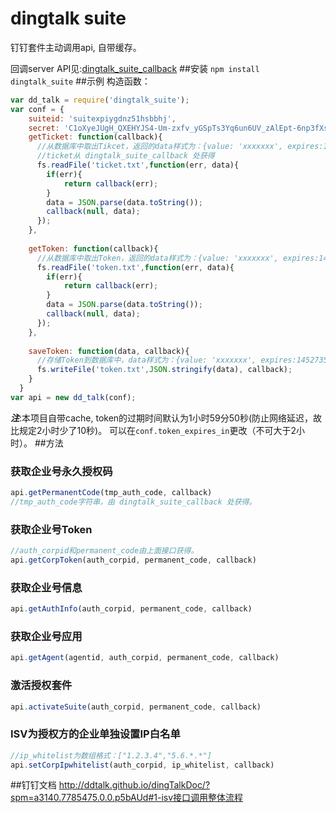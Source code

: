 # dingtalk suite
钉钉套件主动调用api, 自带缓存。

回调server API见:[dingtalk_suite_callback](https://github.com/hezedu/dingtalk_suite_callback)
##安装 
`npm install dingtalk_suite`
##示例
构造函数：
```js
var dd_talk = require('dingtalk_suite');
var conf = {
    suiteid: 'suitexpiygdnz51hsbbhj',
    secret: 'C1oXyeJUgH_QXEHYJS4-Um-zxfv_yGSpTs3Yq6un6UV_zAlEpt-6np3fXskv5dGs',
    getTicket: function(callback){ 
      //从数据库中取出Tikcet，返回的data样式为：{value: 'xxxxxxx', expires:1452735301543}
      //ticket从 dingtalk_suite_callback 处获得
      fs.readFile('ticket.txt',function(err, data){
        if(err){
            return callback(err);
        }
        data = JSON.parse(data.toString());
        callback(null, data);
      });
    },
    
    getToken: function(callback){
      //从数据库中取出Token，返回的data样式为：{value: 'xxxxxxx', expires:1452735301543}
      fs.readFile('token.txt',function(err, data){
        if(err){
            return callback(err);
        }
        data = JSON.parse(data.toString());
        callback(null, data);
      });
    },
    
    saveToken: function(data, callback){
      //存储Token到数据库中，data样式为：{value: 'xxxxxxx', expires:1452735301543//过期时间}
      fs.writeFile('token.txt',JSON.stringify(data), callback);
    }
  }
var api = new dd_talk(conf);
```
___注___:本项目自带cache, token的过期时间默认为1小时59分50秒(防止网络延迟，故比规定2小时少了10秒)。
可以在`conf.token_expires_in`更改（不可大于2小时）。
##方法
### 获取企业号永久授权码
```js
api.getPermanentCode(tmp_auth_code, callback)
//tmp_auth_code字符串，由 dingtalk_suite_callback 处获得。
```
### 获取企业号Token
```js
//auth_corpid和permanent_code由上面接口获得。
api.getCorpToken(auth_corpid, permanent_code, callback)
```
### 获取企业号信息
```js
api.getAuthInfo(auth_corpid, permanent_code, callback)
```
### 获取企业号应用
```js
api.getAgent(agentid, auth_corpid, permanent_code, callback)
```
### 激活授权套件
```js
api.activateSuite(auth_corpid, permanent_code, callback)
```
### ISV为授权方的企业单独设置IP白名单
```js
//ip_whitelist为数组格式：["1.2.3.4","5.6.*.*"]
api.setCorpIpwhitelist(auth_corpid, ip_whitelist, callback)
```

##钉钉文档
http://ddtalk.github.io/dingTalkDoc/?spm=a3140.7785475.0.0.p5bAUd#1-isv接口调用整体流程




